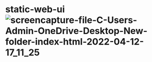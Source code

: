 # static-web-ui![screencapture-file-C-Users-Admin-OneDrive-Desktop-New-folder-index-html-2022-04-12-17_11_25](https://user-images.githubusercontent.com/102878103/162952870-40f12dbf-cc0f-43e1-aafe-01ee5ad57cb4.png)
